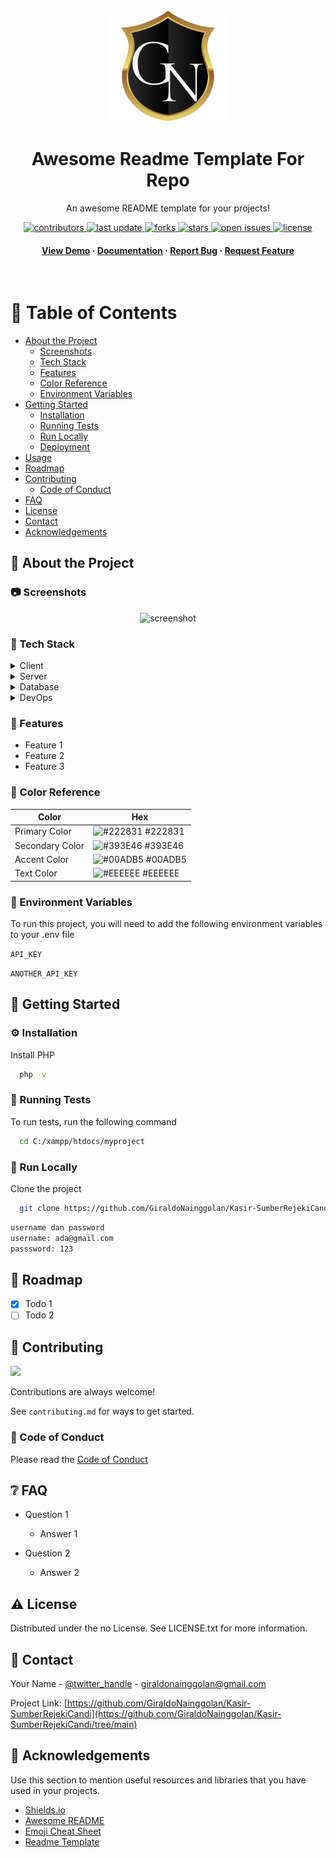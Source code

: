 <!--
Hey, thanks for using the awesome-readme-template template.
If you have any enhancements, then fork this project and create a pull request
or just open an issue with the label "enhancement".

Don't forget to give this project a star for additional support ;)
Maybe you can mention me or this repo in the acknowledgements too
-->
<div align="center">

  <img src="assets/ln.png" alt="logo" width="200" height="auto" />
  <h1>Awesome Readme Template For Repo</h1>
  
  <p>
    An awesome README template for your projects! 
  </p>
  
  
<!-- Badges -->
<p>
  <a href="https://github.com/GiraldoNainggolan/Kasir-SumberRejekiCandi/graphs/contributors">
    <img src="https://img.shields.io/github/contributors/GiraldoNainggolan/Real-Estate_WP" alt="contributors" />
  </a>
  <a href="">
    <img src="https://img.shields.io/github/last-commit/GiraldoNainggolan/Kasir-SumberRejekiCandi" alt="last update" />
  </a>
  <a href="https://github.com/GiraldoNainggolan/Kasir-SumberRejekiCandi/network/members">
    <img src="https://img.shields.io/github/forks/GiraldoNainggolan/Kasir-SumberRejekiCandi" alt="forks" />
  </a>
  <a href="https://github.com/GiraldoNainggolan/Kasir-SumberRejekiCandi/stargazers">
    <img src="https://img.shields.io/github/stars/GiraldoNainggolan/Kasir-SumberRejekiCandi" alt="stars" />
  </a>
  <a href="https://github.com/GiraldoNainggolan/Kasir-SumberRejekiCandi/issues/">
    <img src="https://img.shields.io/github/issues/GiraldoNainggolan/Kasir-SumberRejekiCandi" alt="open issues" />
  </a>
  <a href="https://github.com/GiraldoNainggolan/Kasir-SumberRejekiCandi/blob/master/LICENSE">
    <img src="https://img.shields.io/github/license/GiraldoNainggolan/Kasir-SumberRejekiCandi.svg" alt="license" />
  </a>
</p>
   
<h4>
    <a href="https://github.com/GiraldoNainggolan/Kasir-SumberRejekiCandi">View Demo</a>
  <span> · </span>
    <a href="https://github.com/GiraldoNainggolan/Kasir-SumberRejekiCandi">Documentation</a>
  <span> · </span>
    <a href="https://github.com/GiraldoNainggolan/Kasir-SumberRejekiCandi/issues/">Report Bug</a>
  <span> · </span>
    <a href="https://github.com/GiraldoNainggolan/Kasir-SumberRejekiCandi/issues/">Request Feature</a>
  </h4>
</div>

<br />

<!-- Table of Contents -->

# :notebook_with_decorative_cover: Table of Contents

- [About the Project](#star2-about-the-project)
  - [Screenshots](#camera-screenshots)
  - [Tech Stack](#space_invader-tech-stack)
  - [Features](#dart-features)
  - [Color Reference](#art-color-reference)
  - [Environment Variables](#key-environment-variables)
- [Getting Started](#toolbox-getting-started)
  - [Installation](#gear-installation)
  - [Running Tests](#test_tube-running-tests)
  - [Run Locally](#running-run-locally)
  - [Deployment](#triangular_flag_on_post-deployment)
- [Usage](#eyes-usage)
- [Roadmap](#compass-roadmap)
- [Contributing](#wave-contributing)
  - [Code of Conduct](#scroll-code-of-conduct)
- [FAQ](#grey_question-faq)
- [License](#warning-license)
- [Contact](#handshake-contact)
- [Acknowledgements](#gem-acknowledgements)

<!-- About the Project -->

## :star2: About the Project

<!-- Screenshots -->

### :camera: Screenshots

<div align="center"> 
  <img src="https://static.vecteezy.com/system/resources/thumbnails/028/578/463/small_2x/browser-window-white-website-mockup-internet-blank-page-isolated-desktop-browser-screen-network-website-template-simple-design-light-ui-of-computer-web-toolbar-eps-10-vector.jpg" alt="screenshot" />
</div>

<!-- TechStack -->

### :space_invader: Tech Stack

<details>
  <summary>Client</summary>
  <ul>
    <li><a href="https://www.w3schools.com/html/">HTML</a></li>
    <li><a href="https://web.dev/css?hl=id">CSS</a></li>
    <li><a href="https://reactjs.org/">Javascript</a></li>
    <li><a href="https://tailwindcss.com/">TailwindCSS</a></li>
    <li><a href="https://www.php.net/">PHP</a></li>
  </ul>
</details>

<details>
  <summary>Server</summary>
  <ul>
    <li><a href="http://localhost/phpmyadmin/index.php">Localhost</a></li>
  </ul>
</details>

<details>
<summary>Database</summary>
  <ul>
    <li><a href="https://www.mysql.com/">MySQL</a></li>
  </ul>
</details>

<details>
<summary>DevOps</summary>
  <ul>
    <li><a href="https://www.php.net/">PHP</a></li>
    <li><a href="https://www.apachefriends.org/download.html">XAMPP</a></li>
  </ul>
</details>

<!-- Features -->

### :dart: Features

- Feature 1
- Feature 2
- Feature 3

<!-- Color Reference -->

### :art: Color Reference

| Color           | Hex                                                              |
| --------------- | ---------------------------------------------------------------- |
| Primary Color   | ![#222831](https://via.placeholder.com/10/222831?text=+) #222831 |
| Secondary Color | ![#393E46](https://via.placeholder.com/10/393E46?text=+) #393E46 |
| Accent Color    | ![#00ADB5](https://via.placeholder.com/10/00ADB5?text=+) #00ADB5 |
| Text Color      | ![#EEEEEE](https://via.placeholder.com/10/EEEEEE?text=+) #EEEEEE |

<!-- Env Variables -->

### :key: Environment Variables

To run this project, you will need to add the following environment variables to your .env file

`API_KEY`

`ANOTHER_API_KEY`

<!-- Getting Started -->

## :toolbox: Getting Started

<!-- Installation -->

### :gear: Installation

Install PHP

```bash
  php -v
```

<!-- Running Tests -->

### :test_tube: Running Tests

To run tests, run the following command

```bash
  cd C:/xampp/htdocs/myproject
```

<!-- Run Locally -->

### :running: Run Locally

Clone the project

```bash
  git clone https://github.com/GiraldoNainggolan/Kasir-SumberRejekiCandi.git
```

```bash
username dan password
username: ada@gmail.com 
passsword: 123
```

<!-- Roadmap -->

## :compass: Roadmap

- [x] Todo 1
- [ ] Todo 2

<!-- Contributing -->

## :wave: Contributing

<a href="https://github.com/GiraldoNainggolan/Kasir-SumberRejekiCandi/graphs/contributors">
  <img src="https://contrib.rocks/image?repo=Louis3797/awesome-readme-template" />
</a>

Contributions are always welcome!

See `contributing.md` for ways to get started.

<!-- Code of Conduct -->

### :scroll: Code of Conduct

Please read the [Code of Conduct](https://github.com/GiraldoNainggolan/Kasir-SumberRejekiCandi/blob/main/readme.md)

<!-- FAQ -->

## :grey_question: FAQ

- Question 1

  - Answer 1

- Question 2

  - Answer 2

<!-- License -->

## :warning: License

Distributed under the no License. See LICENSE.txt for more information.

<!-- Contact -->

## :handshake: Contact

Your Name - [@twitter_handle](https://x.com/GolanUwaDo) - giraldonainggolan@gmail.com

Project Link: [https://github.com/GiraldoNainggolan/Kasir-SumberRejekiCandi](https://github.com/GiraldoNainggolan/Kasir-SumberRejekiCandi/tree/main)

<!-- Acknowledgments -->

## :gem: Acknowledgements

Use this section to mention useful resources and libraries that you have used in your projects.

- [Shields.io](https://shields.io/)
- [Awesome README](https://github.com/matiassingers/awesome-readme)
- [Emoji Cheat Sheet](https://github.com/ikatyang/emoji-cheat-sheet/blob/master/README.md#travel--places)
- [Readme Template](https://github.com/othneildrew/Best-README-Template)
